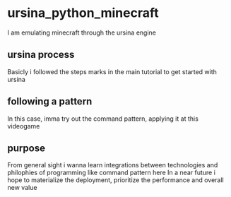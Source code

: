 # ursina_python_minecraft
I am emulating minecraft through the ursina engine
## ursina process
Basicly i followed the steps marks in the main tutorial to get started with ursina
## following a pattern
In this case, imma try out the command pattern, applying it at this videogame
## purpose
From general sight i wanna learn integrations between technologies and philophies of programming like command pattern here
In a near future i hope to materialize the deployment, prioritize the performance and overall new value 
